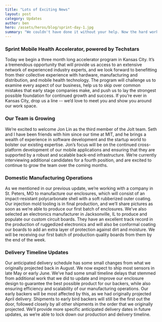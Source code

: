 ```yaml
---
title: "Lots of Exciting News"
layout: post
category: Updates
author: ben
hero: /assets/heros/blog/sprint-day-1.jpg
summary: "We couldn't have done it without your help. Now the hard work begins, and we couldn't be more excited."
---
```


### Sprint Mobile Health Accelerator, powered by Techstars
Today we begin a three month long accelerator program in Kansas City. It’s a tremendous opportunity that will provide us access to an extensive network of experienced industry experts, and we look forward to benefitting from their collective experience with hardware, manufacturing and distribution, and mobile health technology. The program will challenge us to examine every aspect of our business, help us to skip over common mistakes that early stage companies make, and push us to lay the strongest possible foundation for continued growth and success. If you’re ever in Kansas City, drop us a line -- we’d love to meet you and show you around our work space.

### Our Team is Growing
We’re excited to welcome Jon Lin as the third member of the Jolt team. Seth and I have been friends with him since our time at MIT, and he brings a wealth of experience in software development and the startup world to bolster our existing expertise. Jon’s focus will be on the continued cross-platform development of our mobile applications and ensuring that they are supported by a robust and scalable back-end infrastructure. We’re currently interviewing additional candidates for a fourth position, and are excited to continue to grow the team over the coming months.

### Domestic Manufacturing Operations
As we mentioned in our previous update, we’re working with a company in St. Peters, MO to manufacture our enclosures, which will consist of an impact-resistant polycarbonate shell with a soft rubberized outer coating. Our injection mold tooling is in final production, and we’ll share pictures as soon as we’re able to produce our first batch of enclosures. We’ve also selected an electronics manufacturer in Jacksonville, IL to produce and populate our custom circuit boards. They have an excellent track record in the production of ruggedized electronics and will also be conformal coating our boards to add an extra layer of protection against dirt and moisture. We will be receiving our first batch of production quality boards from them by the end of the week.

### Delivery Timeline Updates
Our anticipated delivery schedule has some small changes from what we originally projected back in August. We now expect to ship most sensors in late May or early June. We’ve had some small timeline delays that stemmed from additional work that we did to update and improve our enclosure design to guarantee the best possible product for our backers, while also ensuring efficiency and scalability of our manufacturing operations. Our early backers will be most affected by this, as we had originally projected April delivery. Shipments to early bird backers will still be the first out the door, followed closely by all other shipments in the order that we originally projected. We’ll provide more specific anticipated delivery dates in future updates, as we’re able to lock down our production and delivery timeline.